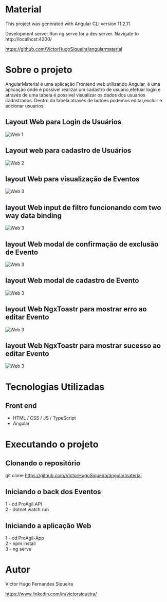 # Material
This project was generated with Angular CLI version 11.2.11.

Development server
Run ng serve for a dev server. Navigate to http://localhost:4200/

https://github.com/VictorHugoSiqueira/angularmaterial

# Sobre o projeto

AngularMaterial é uma aplicação Frontend web utilizando Angular,
é uma aplicação onde é possivel realizar um cadastro de usuário,efetuar login 
e através de uma tabela é possivel visualizar os dados dos usuarios cadastrados.
Dentro da tabela através de botões podemos editar,excluir e adcionar usuarios.

## Layout Web para Login de Usuários
![Web 1]()

## Layout web para cadastro de Usuários
![Web 2]()

## layout Web para visualização de Eventos
![Web 3]()

## layout Web input de filtro funcionando com two way data binding
![Web 3]()

## layout Web modal de confirmação de exclusão de Evento
![Web 3]()

## layout Web modal de cadastro de Evento
![Web 3]()

## layout Web NgxToastr para mostrar erro ao editar Evento
![Web 3]()

## layout Web NgxToastr para mostrar sucesso ao editar Evento
![Web 3]()

# Tecnologias Utilizadas
## Front end
- HTML / CSS / JS / TypeScript
- Angular

# Executando o projeto
## Clonando o repositório
git clone https://github.com/VictorHugoSiqueira/angularmaterial

## Iniciando o back dos Eventos 
<dt>1 - cd ProAgil.API</dt>
<dt>2 - dotnet watch run</dt>

## Iniciando a aplicação Web
<dt>1 - cd ProAgil-App</dt>
<dt>2 - npm install</dt>
<dt>3 - ng serve</dt>

# Autor

Victor Hugo Fernandes Siqueira

https://www.linkedin.com/in/victorsiqueira/